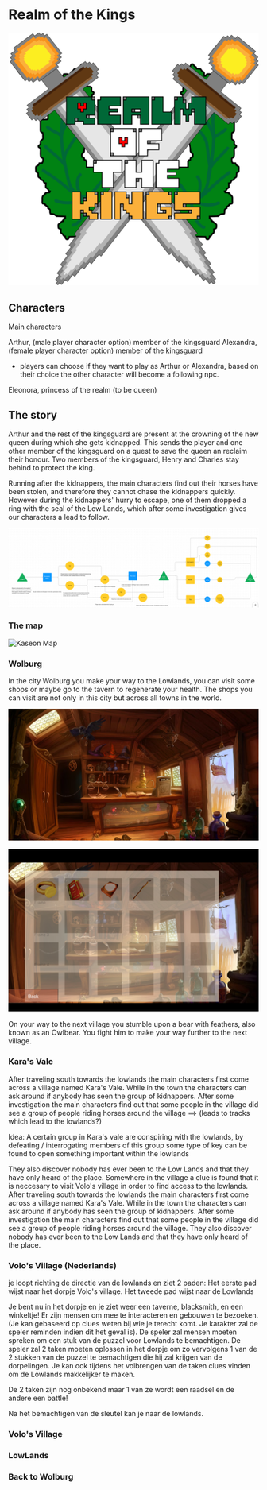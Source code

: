 # Realm of the Kings 
![ROTK LOGO](../assets/ROTK-new.png)

## Characters
Main characters

Arthur, (male player character option) member of the kingsguard
Alexandra, (female player character option) member of the kingsguard
- players can choose if they want to play as Arthur or Alexandra, based on their choice the other character will become a following npc. 

Eleonora, princess of the realm (to be queen) 

## The story 
Arthur and the rest of the kingsguard are present at the crowning of the new queen during which she gets kidnapped. This sends the player and one other member of the kingsguard on a quest to save the queen an reclaim their honour. Two members of the kingsguard, Henry and Charles stay behind to protect the king. 

Running after the kidnappers, the main characters find out their horses have been stolen, and therefore they cannot chase the kidnappers quickly. However during the kidnappers' hurry to escape, one of them dropped a ring with the seal of the Low Lands, which after some investigation gives our characters a lead to follow.

![Flowchart start](../assets/image-1.png)


### The map
![Kaseon Map](../assets/Kaseon.jpg)

### Wolburg
In the city Wolburg you make your way to the Lowlands, you can visit some shops or maybe go to the tavern to regenerate your health. The shops you can visit are not only in this city but across all towns in the world.

![Shop Wireframe](../assets/Magic-item-shop.png)

![Inventory Wireframe](../assets/inventory-wireframe.png)


On your way to the next village you stumble upon a bear with feathers, also known as an Owlbear. You fight him to make your way further to the next village.


### Kara's Vale
After traveling south towards the lowlands the main characters first come across a village named Kara's Vale. While in the town the characters can ask around if anybody has seen the group of kidnappers. After some investigation the main characters find out that some people in the village did see a group of people riding horses around the village ==> (leads to tracks which lead to the lowlands?)

Idea: A certain group in Kara's vale are conspiring with the lowlands, by defeating / interrogating members of this group some type of key can be found to open something important within the lowlands 

They also discover nobody has ever been to the Low Lands and that they have only heard of the place. Somewhere in the village a clue is found that it is neccesary to visit Volo's village in order to find access to the lowlands. 
After traveling south towards the lowlands the main characters first come across a village named Kara's Vale. While in the town the characters can ask around if anybody has seen the group of kidnappers. After some investigation the main characters find out that some people in the village did see a group of people riding horses around the village. They also discover nobody has ever been to the Low Lands and that they have only heard of the place.


### Volo's Village (Nederlands)
je loopt richting de directie van de lowlands en ziet 2 paden:
Het eerste pad wijst naar het dorpje Volo's village.
Het tweede pad wijst naar de Lowlands

Je bent nu in het dorpje en je ziet weer een taverne, blacksmith, en een winkeltje!
Er zijn mensen om mee te interacteren en gebouwen te bezoeken. (Je kan gebaseerd op clues weten bij wie je terecht komt. Je karakter zal de speler reminden indien dit het geval is). De speler zal mensen moeten spreken om een stuk van de puzzel voor Lowlands te bemachtigen. De speler zal 2 taken moeten oplossen in het dorpje om zo vervolgens 1 van de 2 stukken van  de puzzel te bemachtigen die hij zal krijgen van de dorpelingen. Je kan ook tijdens het volbrengen van de taken clues vinden om de Lowlands makkelijker te maken.

De 2 taken zijn nog onbekend maar 1 van ze wordt een raadsel en de andere een battle!

Na het bemachtigen van de sleutel kan je naar de lowlands.


### Volo's Village


### LowLands


### Back to Wolburg

